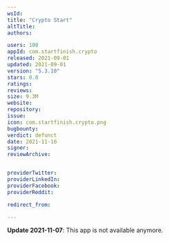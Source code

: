 ```yaml
---
wsId: 
title: "Crypto Start"
altTitle: 
authors:

users: 100
appId: com.startfinish.crypto
released: 2021-09-01
updated: 2021-09-01
version: "5.3.10"
stars: 0.0
ratings: 
reviews: 
size: 9.3M
website: 
repository: 
issue: 
icon: com.startfinish.crypto.png
bugbounty: 
verdict: defunct
date: 2021-11-16
signer: 
reviewArchive:


providerTwitter: 
providerLinkedIn: 
providerFacebook: 
providerReddit: 

redirect_from:

---
```



**Update 2021-11-07**: This app is not available anymore.

